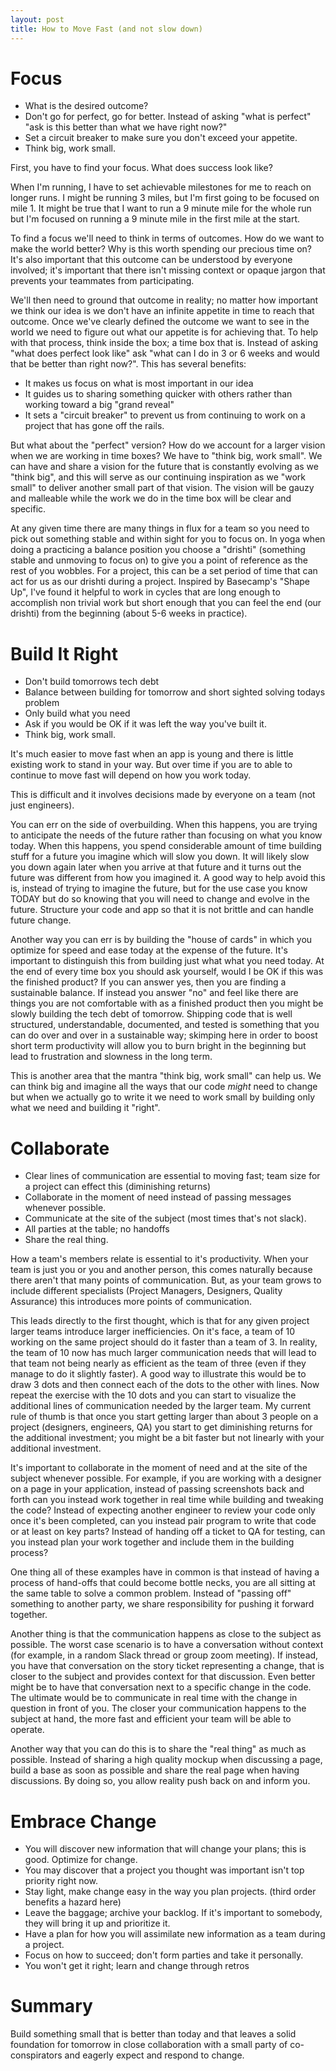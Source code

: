```yaml
---
layout: post
title: How to Move Fast (and not slow down)
---
```


# Focus
- What is the desired outcome?
- Don't go for perfect, go for better. Instead of asking "what is perfect" "ask is this better than what we have right now?"
- Set a circuit breaker to make sure you don't exceed your appetite.
- Think big, work small.

First, you have to find your focus. What does success look like?

When I'm running, I have to set achievable milestones for me to reach on longer runs. I might be running 3 miles, but I'm first going to be focused on mile 1. It might be true that I want to run a 9 minute mile for the whole run but I'm focused on running a 9 minute mile in the first mile at the start.

To find a focus we'll need to think in terms of outcomes. How do we want to make the world better? Why is this worth spending our precious time on? It's also important that this outcome can be understood by everyone involved; it's important that there isn't missing context or opaque jargon that prevents your teammates from participating.

We'll then need to ground that outcome in reality; no matter how important we think our idea is we don't have an infinite appetite in time to reach that outcome. Once we've clearly defined the outcome we want to see in the world we need to figure out what our appetite is for achieving that. To help with that process, think inside the box; a time box that is. Instead of asking "what does perfect look like" ask "what can I do in 3 or 6 weeks and would that be better than right now?". This has several benefits:

- It makes us focus on what is most important in our idea
- It guides us to sharing something quicker with others rather than working toward a big "grand reveal"
- It sets a "circuit breaker" to prevent us from continuing to work on a project that has gone off the rails.

But what about the "perfect" version? How do we account for a larger vision when we are working in time boxes? We have to "think big, work small". We can have and share a vision for the future that is constantly evolving as we "think big", and this will serve as our continuing inspiration as we "work small" to deliver another small part of that vision. The vision will be gauzy and malleable while the work we do in the time box will be clear and specific.


At any given time there are many things in flux for a team so you need to pick out something stable and within sight for you to focus on. In yoga when doing a practicing a balance position you choose a "drishti" (something stable and unmoving to focus on) to give you a point of reference as the rest of you wobbles. For a project, this can be a set period of time that can act for us as our drishti during a project. Inspired by Basecamp's "Shape Up", I've found it helpful to work in cycles that are long enough to accomplish non trivial work but short enough that you can feel the end (our drishti) from the beginning (about 5-6 weeks in practice).

# Build It Right
- Don't build tomorrows tech debt
- Balance between building for tomorrow and short sighted solving todays problem
- Only build what you need
- Ask if you would be OK if it was left the way you've built it.
- Think big, work small.

It's much easier to move fast when an app is young and there is little existing work to stand in your way. But over time if you are to able to continue to move fast will depend on how you work today.

This is difficult and it involves decisions made by everyone on a team (not just engineers).

You can err on the side of overbuilding. When this happens, you are trying to anticipate the needs of the future rather than focusing on what you know today. When this happens, you spend considerable amount of time building stuff for a future you imagine which will slow you down. It will likely slow you down again later when you arrive at that future and it turns out the future was different from how you imagined it. A good way to help avoid this is, instead of trying to imagine the future, but for the use case you know TODAY but do so knowing that you will need to change and evolve in the future. Structure your code and app so that it is not brittle and can handle future change.

Another way you can err is by building the "house of cards" in which you optimize for speed and ease today at the expense of the future. It's important to distinguish this from building just what what you need today. At the end of every time box you should ask yourself, would I be OK if this was the finished product? If you can answer yes, then you are finding a sustainable balance. If instead you answer "no" and feel like there are things you are not comfortable with as a finished product then you might be slowly building the tech debt of tomorrow. Shipping code that is well structured, understandable, documented, and tested is something that you can do over and over in a sustainable way; skimping here in order to boost short term productivity will allow you to burn bright in the beginning but lead to frustration and slowness in the long term.

This is another area that the mantra "think big, work small" can help us. We can think big and imagine all the ways that our code *might* need to change but when we actually go to write it we need to work small by building only what we need and building it "right".

# Collaborate
- Clear lines of communication are essential to moving fast; team size for a project can effect this (diminishing returns)
- Collaborate in the moment of need instead of passing messages whenever possible.
- Communicate at the site of the subject (most times that's not slack).
- All parties at the table; no handoffs
- Share the real thing.

How a team's members relate is essential to it's productivity. When your team is just you or you and another person, this comes naturally because there aren't that many points of communication. But, as your team grows to include different specialists (Project Managers, Designers, Quality Assurance) this introduces more points of communication.

This leads directly to the first thought, which is that for any given project larger teams introduce larger inefficiencies. On it's face, a team of 10 working on the same project should do it faster than a team of 3. In reality, the team of 10 now has much larger communication needs that will lead to that team not being nearly as efficient as the team of three (even if they manage to do it slightly faster). A good way to illustrate this would be to draw 3 dots and then connect each of the dots to the other with lines. Now repeat the exercise with the 10 dots and you can start to visualize the additional lines of communication needed by the larger team. My current rule of thumb is that once you start getting larger than about 3 people on a project (designers, engineers, QA) you start to get diminishing returns for the additional investment; you might be a bit faster but not linearly with your additional investment.

It's important to collaborate in the moment of need and at the site of the subject whenever possible. For example, if you are working with a designer on a page in your application, instead of passing screenshots back and forth can you instead work together in real time while building and tweaking the code? Instead of expecting another engineer to review your code only once it's been completed, can you instead pair program to write that code or at least on key parts? Instead of handing off a ticket to QA for testing, can you instead plan your work together and include them in the building process?

One thing all of these examples have in common is that instead of having a process of hand-offs that could become bottle necks, you are all sitting at the same table to solve a common problem. Instead of "passing off" something to another party, we share responsibility for pushing it forward together.

Another thing is that the communication happens as close to the subject as possible. The worst case scenario is to have a conversation without context (for example, in a random Slack thread or group zoom meeting). If instead, you have that conversation on the story ticket representing a change, that is closer to the subject and provides context for that discussion. Even better might be to have that conversation next to a specific change in the code. The ultimate would be to communicate in real time with the change in question in front of you. The closer your communication happens to the subject at hand, the more fast and efficient your team will be able to operate.

Another way that you can do this is to share the "real thing" as much as possible. Instead of sharing a high quality mockup when discussing a page, build a base as soon as possible and share the real page when having discussions. By doing so, you allow reality push back on and inform you.

# Embrace Change
- You will discover new information that will change your plans; this is good. Optimize for change.
- You may discover that a project you thought was important isn't top priority right now.
- Stay light, make change easy in the way you plan projects. (third order benefits a hazard here)
- Leave the baggage; archive your backlog. If it's important to somebody, they will bring it up and prioritize it.
- Have a plan for how you will assimilate new information as a team during a project.
- Focus on how to succeed; don't form parties and take it personally.
- You won't get it right; learn and change through retros

# Summary

Build something small that is better than today and that leaves a solid foundation for tomorrow in close collaboration with a small party of co-conspirators and eagerly expect and respond to change.
